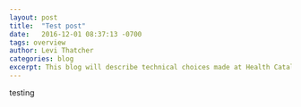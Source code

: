```yaml
---
layout: post
title:  "Test post"
date:   2016-12-01 08:37:13 -0700
tags: overview
author: Levi Thatcher
categories: blog
excerpt: This blog will describe technical choices made at Health Catalyst
---
```

testing